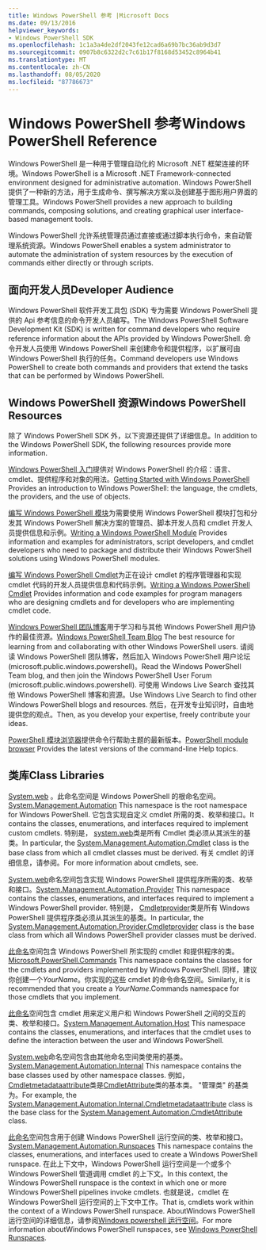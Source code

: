 ```yaml
---
title: Windows PowerShell 参考 |Microsoft Docs
ms.date: 09/13/2016
helpviewer_keywords:
- Windows PowerShell SDK
ms.openlocfilehash: 1c1a3a4de2df2043fe12cad6a69b7bc36ab9d3d7
ms.sourcegitcommit: 0907b8c6322d2c7c61b17f8168d53452c8964b41
ms.translationtype: MT
ms.contentlocale: zh-CN
ms.lasthandoff: 08/05/2020
ms.locfileid: "87786673"
---
```

# <a name="windows-powershell-reference"></a><span data-ttu-id="1be91-102">Windows PowerShell 参考</span><span class="sxs-lookup"><span data-stu-id="1be91-102">Windows PowerShell Reference</span></span>

<span data-ttu-id="1be91-103">Windows PowerShell 是一种用于管理自动化的 Microsoft .NET 框架连接的环境。</span><span class="sxs-lookup"><span data-stu-id="1be91-103">Windows PowerShell is a Microsoft .NET Framework-connected environment designed for administrative automation.</span></span> <span data-ttu-id="1be91-104">Windows PowerShell 提供了一种新的方法，用于生成命令、撰写解决方案以及创建基于图形用户界面的管理工具。</span><span class="sxs-lookup"><span data-stu-id="1be91-104">Windows PowerShell provides a new approach to building commands, composing solutions, and creating graphical user interface-based management tools.</span></span>

<span data-ttu-id="1be91-105">Windows PowerShell 允许系统管理员通过直接或通过脚本执行命令，来自动管理系统资源。</span><span class="sxs-lookup"><span data-stu-id="1be91-105">Windows PowerShell enables a system administrator to automate the administration of system resources by the execution of commands either directly or through scripts.</span></span>

## <a name="developer-audience"></a><span data-ttu-id="1be91-106">面向开发人员</span><span class="sxs-lookup"><span data-stu-id="1be91-106">Developer Audience</span></span>

<span data-ttu-id="1be91-107">Windows PowerShell 软件开发工具包 (SDK) 专为需要 Windows PowerShell 提供的 Api 参考信息的命令开发人员编写。</span><span class="sxs-lookup"><span data-stu-id="1be91-107">The Windows PowerShell Software Development Kit (SDK) is written for command developers who require reference information about the APIs provided by Windows PowerShell.</span></span> <span data-ttu-id="1be91-108">命令开发人员使用 Windows PowerShell 来创建命令和提供程序，以扩展可由 Windows PowerShell 执行的任务。</span><span class="sxs-lookup"><span data-stu-id="1be91-108">Command developers use Windows PowerShell to create both commands and providers that extend the tasks that can be performed by Windows PowerShell.</span></span>

## <a name="windows-powershell-resources"></a><span data-ttu-id="1be91-109">Windows PowerShell 资源</span><span class="sxs-lookup"><span data-stu-id="1be91-109">Windows PowerShell Resources</span></span>

<span data-ttu-id="1be91-110">除了 Windows PowerShell SDK 外，以下资源还提供了详细信息。</span><span class="sxs-lookup"><span data-stu-id="1be91-110">In addition to the Windows PowerShell SDK, the following resources provide more information.</span></span>

<span data-ttu-id="1be91-111">[Windows PowerShell 入门](/powershell/scripting/getting-started/getting-started-with-windows-powershell)提供对 Windows PowerShell 的介绍：语言、cmdlet、提供程序和对象的用法。</span><span class="sxs-lookup"><span data-stu-id="1be91-111">[Getting Started with Windows PowerShell](/powershell/scripting/getting-started/getting-started-with-windows-powershell) Provides an introduction to Windows PowerShell: the language, the cmdlets, the providers, and the use of objects.</span></span>

<span data-ttu-id="1be91-112">[编写 Windows PowerShell 模块](./module/writing-a-windows-powershell-module.md)为需要使用 Windows PowerShell 模块打包和分发其 Windows PowerShell 解决方案的管理员、脚本开发人员和 cmdlet 开发人员提供信息和示例。</span><span class="sxs-lookup"><span data-stu-id="1be91-112">[Writing a Windows PowerShell Module](./module/writing-a-windows-powershell-module.md) Provides information and examples for administrators, script developers, and cmdlet developers who need to package and distribute their Windows PowerShell solutions using Windows PowerShell modules.</span></span>

<span data-ttu-id="1be91-113">[编写 Windows PowerShell Cmdlet](./cmdlet/writing-a-windows-powershell-cmdlet.md)为正在设计 cmdlet 的程序管理器和实现 cmdlet 代码的开发人员提供信息和代码示例。</span><span class="sxs-lookup"><span data-stu-id="1be91-113">[Writing a Windows PowerShell Cmdlet](./cmdlet/writing-a-windows-powershell-cmdlet.md) Provides information and code examples for program managers who are designing cmdlets and for developers who are implementing cmdlet code.</span></span>

<span data-ttu-id="1be91-114">[Windows PowerShell 团队博客](https://blogs.msdn.microsoft.com/PowerShell/)用于学习和与其他 Windows PowerShell 用户协作的最佳资源。</span><span class="sxs-lookup"><span data-stu-id="1be91-114">[Windows PowerShell Team Blog](https://blogs.msdn.microsoft.com/PowerShell/) The best resource for learning from and collaborating with other Windows PowerShell users.</span></span> <span data-ttu-id="1be91-115">请阅读 Windows PowerShell 团队博客，然后加入 Windows PowerShell 用户论坛 (microsoft.public.windows.powershell)。</span><span class="sxs-lookup"><span data-stu-id="1be91-115">Read the Windows PowerShell Team blog, and then join the Windows PowerShell User Forum (microsoft.public.windows.powershell).</span></span>
<span data-ttu-id="1be91-116">可使用 Windows Live Search 查找其他 Windows PowerShell 博客和资源。</span><span class="sxs-lookup"><span data-stu-id="1be91-116">Use Windows Live Search to find other Windows PowerShell blogs and resources.</span></span> <span data-ttu-id="1be91-117">然后，在开发专业知识时，自由地提供您的观点。</span><span class="sxs-lookup"><span data-stu-id="1be91-117">Then, as you develop your expertise, freely contribute your ideas.</span></span>

<span data-ttu-id="1be91-118">[PowerShell 模块浏览器](/powershell/module/)提供命令行帮助主题的最新版本。</span><span class="sxs-lookup"><span data-stu-id="1be91-118">[PowerShell module browser](/powershell/module/) Provides the latest versions of the command-line Help topics.</span></span>

## <a name="class-libraries"></a><span data-ttu-id="1be91-119">类库</span><span class="sxs-lookup"><span data-stu-id="1be91-119">Class Libraries</span></span>

<span data-ttu-id="1be91-120">[System.web](/dotnet/api/System.Management.Automation) 。此命名空间是 Windows PowerShell 的根命名空间。</span><span class="sxs-lookup"><span data-stu-id="1be91-120">[System.Management.Automation](/dotnet/api/System.Management.Automation) This namespace is the root namespace for Windows PowerShell.</span></span> <span data-ttu-id="1be91-121">它包含实现自定义 cmdlet 所需的类、枚举和接口。</span><span class="sxs-lookup"><span data-stu-id="1be91-121">It contains the classes, enumerations, and interfaces required to implement custom cmdlets.</span></span> <span data-ttu-id="1be91-122">特别是， [system.web](/dotnet/api/System.Management.Automation.Cmdlet)类是所有 Cmdlet 类必须从其派生的基类。</span><span class="sxs-lookup"><span data-stu-id="1be91-122">In particular, the [System.Management.Automation.Cmdlet](/dotnet/api/System.Management.Automation.Cmdlet) class is the base class from which all cmdlet classes must be derived.</span></span> <span data-ttu-id="1be91-123">有关 cmdlet 的详细信息，请参阅。</span><span class="sxs-lookup"><span data-stu-id="1be91-123">For more information about cmdlets, see.</span></span>

<span data-ttu-id="1be91-124">[System.web](/dotnet/api/System.Management.Automation.Provider)命名空间包含实现 Windows PowerShell 提供程序所需的类、枚举和接口。</span><span class="sxs-lookup"><span data-stu-id="1be91-124">[System.Management.Automation.Provider](/dotnet/api/System.Management.Automation.Provider) This namespace contains the classes, enumerations, and interfaces required to implement a Windows PowerShell provider.</span></span> <span data-ttu-id="1be91-125">特别是， [Cmdletprovider](/dotnet/api/System.Management.Automation.Provider.CmdletProvider)类是所有 Windows PowerShell 提供程序类必须从其派生的基类。</span><span class="sxs-lookup"><span data-stu-id="1be91-125">In particular, the [System.Management.Automation.Provider.Cmdletprovider](/dotnet/api/System.Management.Automation.Provider.CmdletProvider) class is the base class from which all Windows PowerShell provider classes must be derived.</span></span>

<span data-ttu-id="1be91-126">[此命名](/dotnet/api/Microsoft.PowerShell.Commands)空间包含 Windows PowerShell 所实现的 cmdlet 和提供程序的类。</span><span class="sxs-lookup"><span data-stu-id="1be91-126">[Microsoft.PowerShell.Commands](/dotnet/api/Microsoft.PowerShell.Commands) This namespace contains the classes for the cmdlets and providers implemented by Windows PowerShell.</span></span> <span data-ttu-id="1be91-127">同样，建议你创建一个*YourName*。你实现的这些 cmdlet 的命令命名空间。</span><span class="sxs-lookup"><span data-stu-id="1be91-127">Similarly, it is recommended that you create a *YourName*.Commands namespace for those cmdlets that you implement.</span></span>

<span data-ttu-id="1be91-128">[此命名](/dotnet/api/System.Management.Automation.Host)空间包含 cmdlet 用来定义用户和 Windows PowerShell 之间的交互的类、枚举和接口。</span><span class="sxs-lookup"><span data-stu-id="1be91-128">[System.Management.Automation.Host](/dotnet/api/System.Management.Automation.Host) This namespace contains the classes, enumerations, and interfaces that the cmdlet uses to define the interaction between the user and Windows PowerShell.</span></span>

<span data-ttu-id="1be91-129">[System.web](/dotnet/api/System.Management.Automation.Internal)命名空间包含由其他命名空间类使用的基类。</span><span class="sxs-lookup"><span data-stu-id="1be91-129">[System.Management.Automation.Internal](/dotnet/api/System.Management.Automation.Internal) This namespace contains the base classes used by other namespace classes.</span></span> <span data-ttu-id="1be91-130">例如， [Cmdletmetadataattribute](/dotnet/api/System.Management.Automation.Internal.CmdletMetadataAttribute)类是[CmdletAttribute](/dotnet/api/System.Management.Automation.CmdletAttribute)类的基本类。 "管理类" 的基类为。</span><span class="sxs-lookup"><span data-stu-id="1be91-130">For example, the [System.Management.Automation.Internal.Cmdletmetadataattribute](/dotnet/api/System.Management.Automation.Internal.CmdletMetadataAttribute) class is the base class for the [System.Management.Automation.CmdletAttribute](/dotnet/api/System.Management.Automation.CmdletAttribute) class.</span></span>

<span data-ttu-id="1be91-131">[此命名](/dotnet/api/System.Management.Automation.Runspaces)空间包含用于创建 Windows PowerShell 运行空间的类、枚举和接口。</span><span class="sxs-lookup"><span data-stu-id="1be91-131">[System.Management.Automation.Runspaces](/dotnet/api/System.Management.Automation.Runspaces) This namespace contains the classes, enumerations, and interfaces used to create a Windows PowerShell runspace.</span></span> <span data-ttu-id="1be91-132">在此上下文中，Windows PowerShell 运行空间是一个或多个 Windows PowerShell 管道调用 cmdlet 的上下文。</span><span class="sxs-lookup"><span data-stu-id="1be91-132">In this context, the Windows PowerShell runspace is the context in which one or more Windows PowerShell pipelines invoke cmdlets.</span></span> <span data-ttu-id="1be91-133">也就是说，cmdlet 在 Windows PowerShell 运行空间的上下文中工作。</span><span class="sxs-lookup"><span data-stu-id="1be91-133">That is, cmdlets work within the context of a Windows PowerShell runspace.</span></span> <span data-ttu-id="1be91-134">AboutWindows PowerShell 运行空间的详细信息，请参阅[Windows powershell 运行空间](hosting/creating-runspaces.md)。</span><span class="sxs-lookup"><span data-stu-id="1be91-134">For more information aboutWindows PowerShell runspaces, see [Windows PowerShell Runspaces](hosting/creating-runspaces.md).</span></span>
